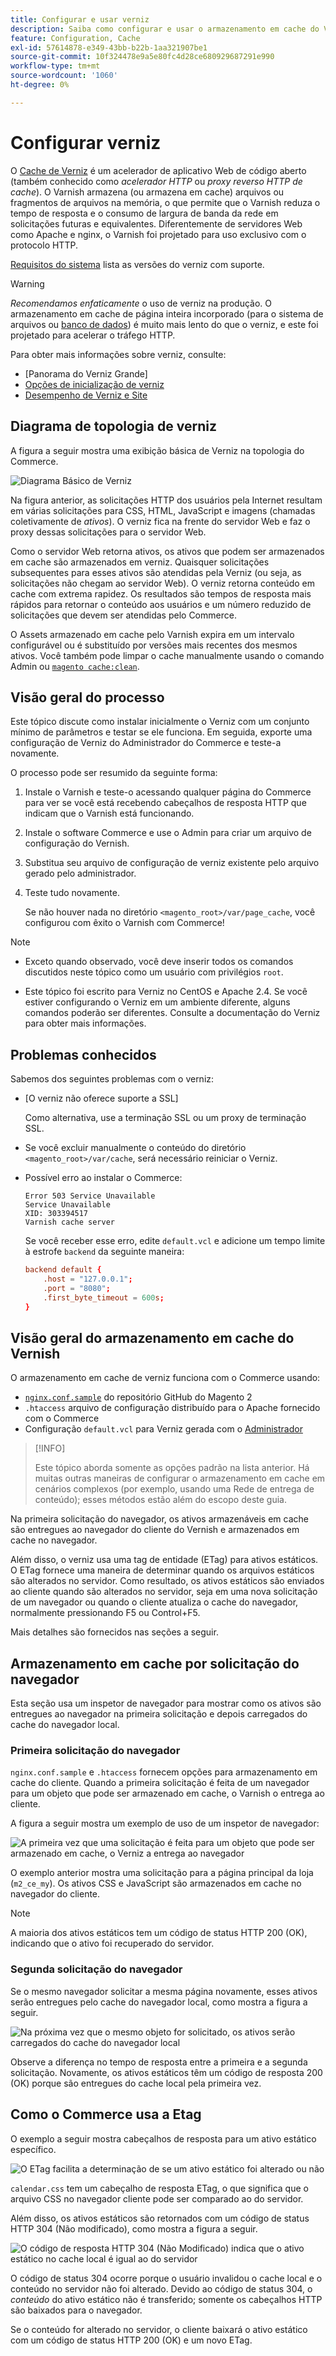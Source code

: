 ```yaml
---
title: Configurar e usar verniz
description: Saiba como configurar e usar o armazenamento em cache do Varnish para Adobe Commerce. Descubra a aceleração HTTP, o armazenamento de arquivos e as técnicas de otimização de desempenho.
feature: Configuration, Cache
exl-id: 57614878-e349-43bb-b22b-1aa321907be1
source-git-commit: 10f324478e9a5e80fc4d28ce680929687291e990
workflow-type: tm+mt
source-wordcount: '1060'
ht-degree: 0%

---
```


# Configurar verniz

O [Cache de Verniz] é um acelerador de aplicativo Web de código aberto (também conhecido como _acelerador HTTP_ ou _proxy reverso HTTP de cache_). O Varnish armazena (ou armazena em cache) arquivos ou fragmentos de arquivos na memória, o que permite que o Varnish reduza o tempo de resposta e o consumo de largura de banda da rede em solicitações futuras e equivalentes. Diferentemente de servidores Web como Apache e nginx, o Varnish foi projetado para uso exclusivo com o protocolo HTTP.

[Requisitos do sistema](../../installation/system-requirements.md) lista as versões do verniz com suporte.

>[!WARNING]
>
>_Recomendamos enfaticamente_ o uso de verniz na produção. O armazenamento em cache de página inteira incorporado (para o sistema de arquivos ou [banco de dados](https://developer.adobe.com/commerce/php/development/cache/partial/database-caching/)) é muito mais lento do que o verniz, e este foi projetado para acelerar o tráfego HTTP.

Para obter mais informações sobre verniz, consulte:

- [Panorama do Verniz Grande]
- [Opções de inicialização de verniz]
- [Desempenho de Verniz e Site]

## Diagrama de topologia de verniz

A figura a seguir mostra uma exibição básica de Verniz na topologia do Commerce.

![Diagrama Básico de Verniz](../../assets/configuration/varnish-basic.png)

Na figura anterior, as solicitações HTTP dos usuários pela Internet resultam em várias solicitações para CSS, HTML, JavaScript e imagens (chamadas coletivamente de _ativos_). O verniz fica na frente do servidor Web e faz o proxy dessas solicitações para o servidor Web.

Como o servidor Web retorna ativos, os ativos que podem ser armazenados em cache são armazenados em verniz. Quaisquer solicitações subsequentes para esses ativos são atendidas pela Verniz (ou seja, as solicitações não chegam ao servidor Web). O verniz retorna conteúdo em cache com extrema rapidez. Os resultados são tempos de resposta mais rápidos para retornar o conteúdo aos usuários e um número reduzido de solicitações que devem ser atendidas pelo Commerce.

O Assets armazenado em cache pelo Varnish expira em um intervalo configurável ou é substituído por versões mais recentes dos mesmos ativos. Você também pode limpar o cache manualmente usando o comando Admin ou [`magento cache:clean`](../cli/manage-cache.md#clean-and-flush-cache-types).

## Visão geral do processo

Este tópico discute como instalar inicialmente o Verniz com um conjunto mínimo de parâmetros e testar se ele funciona. Em seguida, exporte uma configuração de Verniz do Administrador do Commerce e teste-a novamente.

O processo pode ser resumido da seguinte forma:

1. Instale o Varnish e teste-o acessando qualquer página do Commerce para ver se você está recebendo cabeçalhos de resposta HTTP que indicam que o Varnish está funcionando.
1. Instale o software Commerce e use o Admin para criar um arquivo de configuração do Vernish.
1. Substitua seu arquivo de configuração de verniz existente pelo arquivo gerado pelo administrador.
1. Teste tudo novamente.

   Se não houver nada no diretório `<magento_root>/var/page_cache`, você configurou com êxito o Varnish com Commerce!

>[!NOTE]
>
>- Exceto quando observado, você deve inserir todos os comandos discutidos neste tópico como um usuário com privilégios `root`.
>
>- Este tópico foi escrito para Verniz no CentOS e Apache 2.4. Se você estiver configurando o Verniz em um ambiente diferente, alguns comandos poderão ser diferentes. Consulte a documentação do Verniz para obter mais informações.

## Problemas conhecidos

Sabemos dos seguintes problemas com o verniz:

- [O verniz não oferece suporte a SSL]

  Como alternativa, use a terminação SSL ou um proxy de terminação SSL.

- Se você excluir manualmente o conteúdo do diretório `<magento_root>/var/cache`, será necessário reiniciar o Verniz.

- Possível erro ao instalar o Commerce:

  ```
  Error 503 Service Unavailable
  Service Unavailable
  XID: 303394517
  Varnish cache server
  ```

  Se você receber esse erro, edite `default.vcl` e adicione um tempo limite à estrofe `backend` da seguinte maneira:

  ```conf
  backend default {
      .host = "127.0.0.1";
      .port = "8080";
      .first_byte_timeout = 600s;
  }
  ```

## Visão geral do armazenamento em cache do Vernish

O armazenamento em cache de verniz funciona com o Commerce usando:

- [`nginx.conf.sample`](https://github.com/magento/magento2/blob/2.4/nginx.conf.sample) do repositório GitHub do Magento 2
- `.htaccess` arquivo de configuração distribuído para o Apache fornecido com o Commerce
- Configuração `default.vcl` para Verniz gerada com o [Administrador](../cache/configure-varnish-commerce.md)

>[!INFO]
>
>Este tópico aborda somente as opções padrão na lista anterior. Há muitas outras maneiras de configurar o armazenamento em cache em cenários complexos (por exemplo, usando uma Rede de entrega de conteúdo); esses métodos estão além do escopo deste guia.

Na primeira solicitação do navegador, os ativos armazenáveis em cache são entregues ao navegador do cliente do Vernish e armazenados em cache no navegador.

Além disso, o verniz usa uma tag de entidade (ETag) para ativos estáticos. O ETag fornece uma maneira de determinar quando os arquivos estáticos são alterados no servidor. Como resultado, os ativos estáticos são enviados ao cliente quando são alterados no servidor, seja em uma nova solicitação de um navegador ou quando o cliente atualiza o cache do navegador, normalmente pressionando F5 ou Control+F5.

Mais detalhes são fornecidos nas seções a seguir.

## Armazenamento em cache por solicitação do navegador

Esta seção usa um inspetor de navegador para mostrar como os ativos são entregues ao navegador na primeira solicitação e depois carregados do cache do navegador local.

### Primeira solicitação do navegador

`nginx.conf.sample` e `.htaccess` fornecem opções para armazenamento em cache do cliente. Quando a primeira solicitação é feita de um navegador para um objeto que pode ser armazenado em cache, o Varnish o entrega ao cliente.

A figura a seguir mostra um exemplo de uso de um inspetor de navegador:

![A primeira vez que uma solicitação é feita para um objeto que pode ser armazenado em cache, o Verniz a entrega ao navegador](../../assets/configuration/varnish-apache-first-visit.png)

O exemplo anterior mostra uma solicitação para a página principal da loja (`m2_ce_my`). Os ativos CSS e JavaScript são armazenados em cache no navegador do cliente.

>[!NOTE]
>
>A maioria dos ativos estáticos tem um código de status HTTP 200 (OK), indicando que o ativo foi recuperado do servidor.

### Segunda solicitação do navegador

Se o mesmo navegador solicitar a mesma página novamente, esses ativos serão entregues pelo cache do navegador local, como mostra a figura a seguir.

![Na próxima vez que o mesmo objeto for solicitado, os ativos serão carregados do cache do navegador local](../../assets/configuration/varnish-apache-second-visit.png)

Observe a diferença no tempo de resposta entre a primeira e a segunda solicitação. Novamente, os ativos estáticos têm um código de resposta 200 (OK) porque são entregues do cache local pela primeira vez.

## Como o Commerce usa a Etag

O exemplo a seguir mostra cabeçalhos de resposta para um ativo estático específico.

![O ETag facilita a determinação de se um ativo estático foi alterado ou não](../../assets/configuration/varnish-etag.png)

`calendar.css` tem um cabeçalho de resposta ETag, o que significa que o arquivo CSS no navegador cliente pode ser comparado ao do servidor.

Além disso, os ativos estáticos são retornados com um código de status HTTP 304 (Não modificado), como mostra a figura a seguir.

![O código de resposta HTTP 304 (Não Modificado) indica que o ativo estático no cache local é igual ao do servidor](../../assets/configuration/varnish-304.png)

O código de status 304 ocorre porque o usuário invalidou o cache local e o conteúdo no servidor não foi alterado. Devido ao código de status 304, o _conteúdo_ do ativo estático não é transferido; somente os cabeçalhos HTTP são baixados para o navegador.

Se o conteúdo for alterado no servidor, o cliente baixará o ativo estático com um código de status HTTP 200 (OK) e um novo ETag.

<!-- Link Definitions -->

[A Grande Imagem De Verniz]: https://www.varnish-cache.org/docs/trunk/users-guide/intro.html
[Cache de verniz]: https://varnish-cache.org
[Opções de inicialização de verniz]: https://www.varnish-cache.org/docs/trunk/reference/varnishd.html#ref-varnishd-options
[Desempenho de verniz e site]: https://www.varnish-cache.org/docs/trunk/users-guide/performance.html#users-performance
[O verniz não é compatível com SSL]: https://www.varnish-cache.org/docs/3.0/phk/ssl.html
